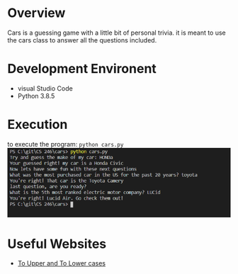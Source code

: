 # Overview
Cars is a guessing game with a little bit of personal trivia. it is meant to use the cars class to answer all the questions included. 

# Development Environent
* visual Studio Code 
* Python 3.8.5

# Execution
to execute the program: `python cars.py`
![screenshot of program answers and questions](carsResult.PNG)

# Useful Websites
* [To Upper and To Lower cases](https://www.jquery-az.com/learn-using-python-lowercase-uppercase-string-functions/)